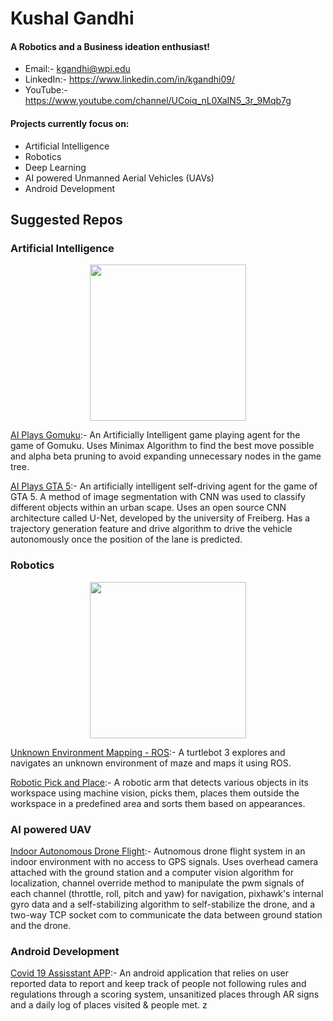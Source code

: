 # Kushal Gandhi

#### A Robotics and a Business ideation enthusiast!
- Email:- kgandhi@wpi.edu
- LinkedIn:- https://www.linkedin.com/in/kgandhi09/
- YouTube:- https://www.youtube.com/channel/UCoiq_nL0XaIN5_3r_9Mqb7g

#### Projects currently focus on:
- Artificial Intelligence
- Robotics
- Deep Learning
- AI powered Unmanned Aerial Vehicles (UAVs)
- Android Development

## Suggested Repos


### Artificial Intelligence

<p align="center"><img src="https://user-images.githubusercontent.com/36654439/106375600-6c97e600-635b-11eb-89cb-49cf8d07d966.gif" width="250"></p>

[AI Plays Gomuku](https://github.com/kgandhi09/AI-Plays-Gomuku):- An Artificially Intelligent game playing agent for the game of Gomuku. Uses Minimax Algorithm to find the best move possible and alpha beta pruning to avoid expanding unnecessary nodes in the game tree.

[AI Plays GTA 5](https://github.com/kgandhi09/AI-Plays-GTA-5):- An artificially intelligent self-driving agent for the game of GTA 5. A method of image segmentation with CNN was used to classify different objects within an urban scape. Uses an open source CNN architecture called U-Net, developed by the university of Freiberg. Has a trajectory generation feature and drive algorithm to drive the vehicle autonomously once the position of the lane is predicted.


### Robotics

<p align="center"><img src="https://user-images.githubusercontent.com/36654439/106375700-5dfdfe80-635c-11eb-84b2-b11381e15c22.gif" width="250"></p>

[Unknown Environment Mapping - ROS](https://github.com/kgandhi09/Unknown_Environment_Mapping-ROS):- A turtlebot 3 explores and navigates an unknown environment of maze and maps it using ROS. 

[Robotic Pick and Place](https://github.com/kgandhi09/Robotic_Pick_and_Place):- A robotic arm that detects various objects in its workspace using machine vision, picks them, places them outside the workspace in a predefined area and sorts them based on appearances.
### AI powered UAV

[Indoor Autonomous Drone Flight](https://github.com/kgandhi09/Indoor_Autonomous_Drone_Flight):- Autnomous drone flight system in an indoor environment with no access to GPS signals. Uses overhead camera attached with the ground station and a computer vision algorithm for localization, channel override method to manipulate the pwm signals of each channel (throttle, roll, pitch and yaw) for navigation, pixhawk's internal gyro data and a self-stabilizing algorithm to self-stabilize the drone, and a two-way TCP socket com to communicate the data between ground station and the drone. 

### Android Development

[Covid 19 Assisstant APP](https://github.com/kgandhi09/Covid-19_Assisstant_App):- An android application that relies on user reported data to report and keep track of people not following rules and regulations through a scoring system, unsanitized places through AR signs and a daily log of places visited & people met.
z
